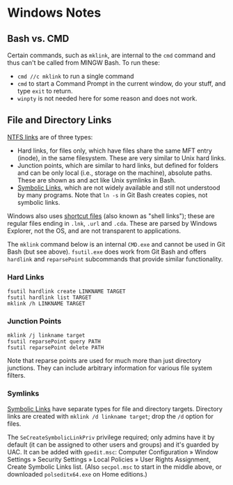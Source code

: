 Windows Notes
=============

Bash vs. CMD
------------

Certain commands, such as `mklink`, are internal to the `cmd` command and
thus can't be called from MINGW Bash. To run these:
- `cmd //c mklink` to run a single command
- `cmd` to start a Command Prompt in the current window, do your stuff,
  and type `exit` to return.
- `winpty` is not needed here for some reason and does not work.


File and Directory Links
------------------------

[NTFS links] are of three types:
- Hard links, for files only, which have files share the same MFT entry
  (inode), in the same filesystem. These are very similar to Unix hard
  links.
- Junction points, which are similar to hard links, but defined for folders
  and can be only local (i.e., storage on the machine), absolute paths.
  These are shown as and act like Unix symlinks in Bash.
- [Symbolic Links][gfw sym], which are not widely available and still not
  understood by many programs. Note that `ln -s` in Git Bash creates
  copies, not symbolic links.

Windows also uses [shortcut files][.lnk] (also known as "shell links");
these are regular files ending in `.lnk`, `.url` and `.cda`. These are
parsed by Windows Explorer, not the OS, and are not transparent to
applications.

The `mklink` command below is an internal `CMD.exe` and cannot be used in
Git Bash (but see above). `fsutil.exe` does work from Git Bash and offers
`hardlink` and `reparsePoint` subcommands that provide similar functionality.

### Hard Links

    fsutil hardlink create LINKNAME TARGET
    fsutil hardlink list TARGET
    mklink /h LINKNAME TARGET

### Junction Points

    mklink /j linkname target
    fsutil reparsePoint query PATH
    fsutil reparsePoint delete PATH

Note that reparse points are used for much more than just directory
junctions. They can include arbitrary information for various file system
filters.

### Symlinks

[Symbolic Links][gfw sym] have separate types for file and directory
targets. Directory links are created with `mklink /d linkname target`; drop
the `/d` option for files.

The `SeCreateSymbolicLinkPriv` privilege required; only admins have it by
default (it can be assigned to other users and groups) and it's guarded by
UAC. It can be added with `gpedit.msc`: Computer Configuration » Window
Settings » Security Settings » Local Policies » User Rights Assignment,
Create Symbolic Links list. (Also `secpol.msc` to start in the middle
above, or downloaded `polseditx64.exe` on Home editions.)



<!-------------------------------------------------------------------->
[NTFS links]: https://en.wikipedia.org/wiki/NTFS_links
[gfw sym]: https://github.com/git-for-windows/git/wiki/Symbolic-Links
[.lnk]: https://en.wikipedia.org/wiki/Shortcut_(computing)#Microsoft_Windows
